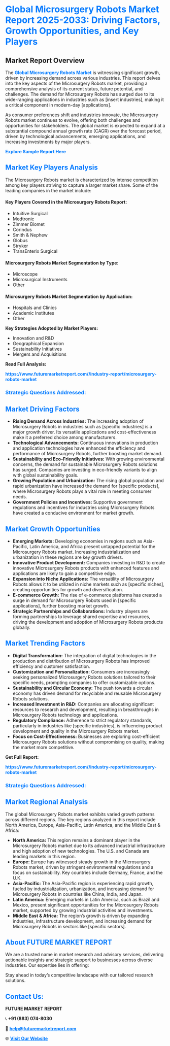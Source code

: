 <h1 style="color: #007BFF;">Global Microsurgery Robots Market Report 2025-2033: Driving Factors, Growth Opportunities, and Key Players</h1>

<section id="overview">
<h2>Market Report Overview</h2>
<p>The <a href="https://www.futuremarketreport.com//industry-report/microsurgery-robots-market" style="color: #007BFF; text-decoration: none;"><strong>Global Microsurgery Robots Market</strong></a> is witnessing significant growth, driven by increasing demand across various industries. This report delves into the key aspects of the Microsurgery Robots market, providing a comprehensive analysis of its current status, future potential, and challenges. The demand for Microsurgery Robots has surged due to its wide-ranging applications in industries such as [insert industries], making it a critical component in modern-day [applications].</p>
<p>As consumer preferences shift and industries innovate, the Microsurgery Robots market continues to evolve, offering both challenges and opportunities for stakeholders. The global market is expected to expand at a substantial compound annual growth rate (CAGR) over the forecast period, driven by technological advancements, emerging applications, and increasing investments by major players.</p>
</section>

<section id="overview">
<p><a href="https://www.futuremarketreport.com//request-sample/reportId=61828" style="color: #007BFF; text-decoration: none;"><strong>Explore Sample Report Here</strong></a></p>
</section>

<section id="key-players">
<h2 style="color: #007BFF;">Market Key Players Analysis</h2>
<p>The Microsurgery Robots market is characterized by intense competition among key players striving to capture a larger market share. Some of the leading companies in the market include:</p>
<h4>Key Players Covered in the Microsurgery Robots Report:</h4>
<ul><li>Intuitive Surgical</li><li>Medtronic</li><li>Zimmer Biomet</li><li>Corindus</li><li>Smith &amp; Nephew</li><li>Globus</li><li>Stryker</li><li>TransEnterix Surgical</li></ul>
<h4>Microsurgery Robots Market Segmentation by Type:</h4>
<ul><li>Microscope</li><li>Microsurgical Instruments</li><li>Other</li></ul>

<h4>Microsurgery Robots Market Segmentation by Application:</h4>
<ul><li>Hospitals and Clinics</li><li>Academic Institutes</li><li>Other</li></ul>
<p><strong>Key Strategies Adopted by Market Players:</strong></p>
<ul>
<li>Innovation and R&D</li>
<li>Geographical Expansion</li>
<li>Sustainability Initiatives</li>
<li>Mergers and Acquisitions</li>
</ul>
</section>

<section>
<p><strong>Read Full Analysis: </strong></p><a href="https://www.futuremarketreport.com//industry-report/microsurgery-robots-market" style="color: #007BFF; text-decoration: none;"><strong>https://www.futuremarketreport.com//industry-report/microsurgery-robots-market</strong></a>
<h3 style="color: #007BFF;">Strategic Questions Addressed:</h3>
</section>

<section id="driving-factors">
<h2 style="color: #007BFF;">Market Driving Factors</h2>
<ul>
<li><strong>Rising Demand Across Industries:</strong> The increasing adoption of Microsurgery Robots in industries such as [specific industries] is a major growth driver. Its versatile applications and cost-effectiveness make it a preferred choice among manufacturers.</li>
<li><strong>Technological Advancements:</strong> Continuous innovations in production and application technologies have enhanced the efficiency and performance of Microsurgery Robots, further boosting market demand.</li>
<li><strong>Sustainability and Eco-Friendly Initiatives:</strong> With growing environmental concerns, the demand for sustainable Microsurgery Robots solutions has surged. Companies are investing in eco-friendly variants to align with global sustainability goals.</li>
<li><strong>Growing Population and Urbanization:</strong> The rising global population and rapid urbanization have increased the demand for [specific products], where Microsurgery Robots plays a vital role in meeting consumer needs.</li>
<li><strong>Government Policies and Incentives:</strong> Supportive government regulations and incentives for industries using Microsurgery Robots have created a conducive environment for market growth.</li>
</ul>
</section>

<section id="growth-opportunities">
<h2 style="color: #007BFF;">Market Growth Opportunities</h2>
<ul>
<li><strong>Emerging Markets:</strong> Developing economies in regions such as Asia-Pacific, Latin America, and Africa present untapped potential for the Microsurgery Robots market. Increasing industrialization and urbanization in these regions are key growth drivers.</li>
<li><strong>Innovative Product Development:</strong> Companies investing in R&D to create innovative Microsurgery Robots products with enhanced features and applications are likely to gain a competitive edge.</li>
<li><strong>Expansion into Niche Applications:</strong> The versatility of Microsurgery Robots allows it to be utilized in niche markets such as [specific niches], creating opportunities for growth and diversification.</li>
<li><strong>E-commerce Growth:</strong> The rise of e-commerce platforms has created a surge in demand for Microsurgery Robots used in [specific applications], further boosting market growth.</li>
<li><strong>Strategic Partnerships and Collaborations:</strong> Industry players are forming partnerships to leverage shared expertise and resources, driving the development and adoption of Microsurgery Robots products globally.</li>
</ul>
</section>

<section id="trending-factors">
<h2 style="color: #007BFF;">Market Trending Factors</h2>
<ul>
<li><strong>Digital Transformation:</strong> The integration of digital technologies in the production and distribution of Microsurgery Robots has improved efficiency and customer satisfaction.</li>
<li><strong>Customization and Personalization:</strong> Consumers are increasingly seeking personalized Microsurgery Robots solutions tailored to their specific needs, prompting companies to offer customizable options.</li>
<li><strong>Sustainability and Circular Economy:</strong> The push towards a circular economy has driven demand for recyclable and reusable Microsurgery Robots solutions.</li>
<li><strong>Increased Investment in R&D:</strong> Companies are allocating significant resources to research and development, resulting in breakthroughs in Microsurgery Robots technology and applications.</li>
<li><strong>Regulatory Compliance:</strong> Adherence to strict regulatory standards, particularly in industries like [specific industries], is influencing product development and quality in the Microsurgery Robots market.</li>
<li><strong>Focus on Cost-Effectiveness:</strong> Businesses are exploring cost-efficient Microsurgery Robots solutions without compromising on quality, making the market more competitive.</li>
</ul>
</section>

<section>
<p><strong>Get Full Report: </strong></p><a href="https://www.futuremarketreport.com//industry-report/microsurgery-robots-market" style="color: #007BFF; text-decoration: none;"><strong>https://www.futuremarketreport.com//industry-report/microsurgery-robots-market</strong></a>
<h3 style="color: #007BFF;">Strategic Questions Addressed:</h3>
</section>


<section id="regional-analysis">
<h2 style="color: #007BFF;">Market Regional Analysis</h2>
<p>The global Microsurgery Robots market exhibits varied growth patterns across different regions. The key regions analyzed in this report include North America, Europe, Asia-Pacific, Latin America, and the Middle East & Africa:</p>
<ul>
<li><strong>North America:</strong> This region remains a dominant player in the Microsurgery Robots market due to its advanced industrial infrastructure and high adoption of new technologies. The U.S. and Canada are leading markets in this region.</li>
<li><strong>Europe:</strong> Europe has witnessed steady growth in the Microsurgery Robots market, driven by stringent environmental regulations and a focus on sustainability. Key countries include Germany, France, and the U.K.</li>
<li><strong>Asia-Pacific:</strong> The Asia-Pacific region is experiencing rapid growth, fueled by industrialization, urbanization, and increasing demand for Microsurgery Robots in countries like China, India, and Japan.</li>
<li><strong>Latin America:</strong> Emerging markets in Latin America, such as Brazil and Mexico, present significant opportunities for the Microsurgery Robots market, supported by growing industrial activities and investments.</li>
<li><strong>Middle East & Africa:</strong> The region’s growth is driven by expanding industries, infrastructure development, and increasing demand for Microsurgery Robots in sectors like [specific sectors].</li>
</ul>
</section>

<footer>
<h2 style="color: #007BFF;">About FUTURE MARKET REPORT</h2>
<p>We are a trusted name in market research and advisory services, delivering actionable insights and strategic support to businesses across diverse industries. Our expertise lies in offering:</p>

<p>Stay ahead in today’s competitive landscape with our tailored research solutions.</p>

<h2 style="color: #007BFF;">Contact Us:</h2>
<p><strong>FUTURE MARKET REPORT</strong></p>
<p>📞 <strong>+91 (883) 074-8030</strong></p>
<p>📧 <strong><a href="mailto:help@futuremarketreport.com" style="color: #007BFF;">help@futuremarketreport.com</a></strong></p>
<p>🌐 <strong><a href="https://www.futuremarketreport.com/" style="color: #007BFF;">Visit Our Website</a></strong></p>
</footer>
